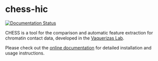 # chess-hic

[![Documentation Status](https://readthedocs.org/projects/chess-hic/badge/?version=latest)](https://chess-hic.readthedocs.io/en/latest/?badge=latest)

CHESS is a tool for the comparison and automatic feature extraction for chromatin contact data,
developed in the [Vaquerizas Lab](https://www.vaquerizaslab.org/).

Please check out the [online documentation](https://chess-hic.readthedocs.io/en/latest/index.html)
for detailed installation and usage instructions.